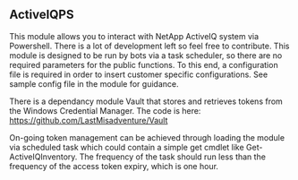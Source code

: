 ## ActiveIQPS

This module allows you to interact with NetApp ActiveIQ system via Powershell.  There is a lot of development left so feel free to contribute. This module is designed to be run by bots via a task scheduler, so there are no required parameters for the public functions.  To this end, a configuration file is required in order to insert customer specific configurations.  See sample config file in the module for guidance.

There is a dependancy module Vault that stores and retrieves tokens from the Windows Credential Manager. The code is here: https://github.com/LastMisadventure/Vault

On-going token management can be achieved through loading the module via scheduled task which could contain a simple get cmdlet like Get-ActiveIQInventory. The frequency of the task should run less than the frequency of the access token expiry, which is one hour.